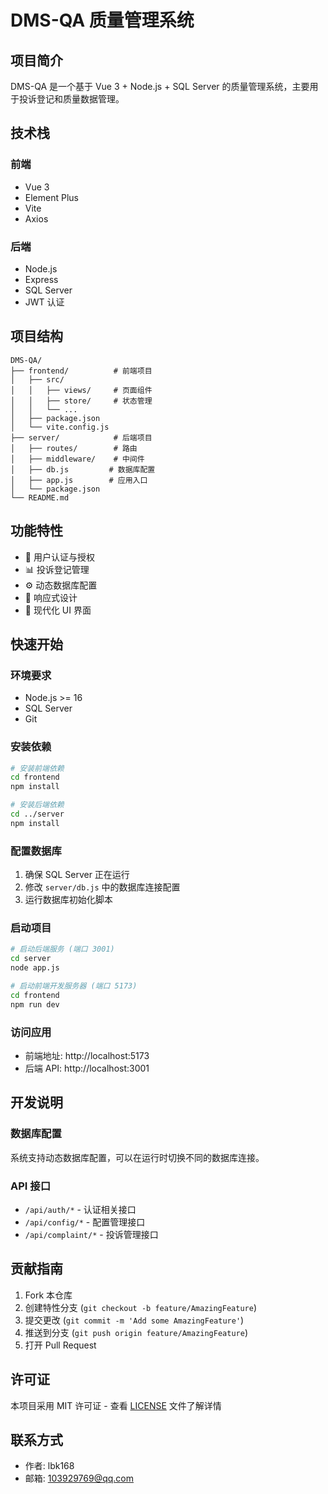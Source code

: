 # DMS-QA 质量管理系统

## 项目简介

DMS-QA 是一个基于 Vue 3 + Node.js + SQL Server 的质量管理系统，主要用于投诉登记和质量数据管理。

## 技术栈

### 前端
- Vue 3
- Element Plus
- Vite
- Axios

### 后端
- Node.js
- Express
- SQL Server
- JWT 认证

## 项目结构

```
DMS-QA/
├── frontend/          # 前端项目
│   ├── src/
│   │   ├── views/     # 页面组件
│   │   ├── store/     # 状态管理
│   │   └── ...
│   ├── package.json
│   └── vite.config.js
├── server/            # 后端项目
│   ├── routes/        # 路由
│   ├── middleware/    # 中间件
│   ├── db.js         # 数据库配置
│   ├── app.js        # 应用入口
│   └── package.json
└── README.md
```

## 功能特性

- 🔐 用户认证与授权
- 📊 投诉登记管理
- ⚙️ 动态数据库配置
- 📱 响应式设计
- 🎨 现代化 UI 界面

## 快速开始

### 环境要求

- Node.js >= 16
- SQL Server
- Git

### 安装依赖

```bash
# 安装前端依赖
cd frontend
npm install

# 安装后端依赖
cd ../server
npm install
```

### 配置数据库

1. 确保 SQL Server 正在运行
2. 修改 `server/db.js` 中的数据库连接配置
3. 运行数据库初始化脚本

### 启动项目

```bash
# 启动后端服务 (端口 3001)
cd server
node app.js

# 启动前端开发服务器 (端口 5173)
cd frontend
npm run dev
```

### 访问应用

- 前端地址: http://localhost:5173
- 后端 API: http://localhost:3001

## 开发说明

### 数据库配置

系统支持动态数据库配置，可以在运行时切换不同的数据库连接。

### API 接口

- `/api/auth/*` - 认证相关接口
- `/api/config/*` - 配置管理接口
- `/api/complaint/*` - 投诉管理接口

## 贡献指南

1. Fork 本仓库
2. 创建特性分支 (`git checkout -b feature/AmazingFeature`)
3. 提交更改 (`git commit -m 'Add some AmazingFeature'`)
4. 推送到分支 (`git push origin feature/AmazingFeature`)
5. 打开 Pull Request

## 许可证

本项目采用 MIT 许可证 - 查看 [LICENSE](LICENSE) 文件了解详情

## 联系方式

- 作者: lbk168
- 邮箱: 103929769@qq.com

